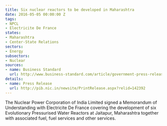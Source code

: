 ```yaml
---
title: Six nuclear reactors to be developed in Maharashtra
date: 2016-05-05 00:00:00 Z
tags:
- NPCL
- Electricite De France
states:
- Maharashtra
- Center-State Relations
sectors:
- Energy
subsectors:
- Nuclear
sources:
- name: Business Standard
  url: http://www.business-standard.com/article/government-press-release/mou-with-france-on-jaitapur-nuclear-reactor-116042800734_1.html
details:
- name: Press Release
  url: http://pib.nic.in/newsite/PrintRelease.aspx?relid=142392
---
```


The Nuclear Power Corporation of India Limited signed a Memorandum of Understanding with Electricite De France covering the development of six Evolutionary Pressurised Water Reactors at Jaitapur, Maharashtra together with associated fuel, fuel services and other services.
